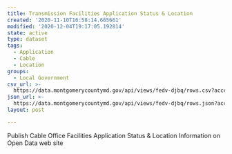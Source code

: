 ```yaml
---
title: Transmission Facilities Application Status & Location
created: '2020-11-10T16:58:14.665661'
modified: '2020-12-04T19:17:05.192814'
state: active
type: dataset
tags:
  - Application
  - Cable
  - Location
groups:
  - Local Government
csv_url: >-
  https://data.montgomerycountymd.gov/api/views/fedv-djbq/rows.csv?accessType=DOWNLOAD
json_url: >-
  https://data.montgomerycountymd.gov/api/views/fedv-djbq/rows.json?accessType=DOWNLOAD
layout: post

---
```

Publish Cable Office Facilities Application Status & Location Information on Open Data web site
